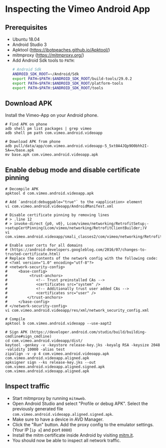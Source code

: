 # Inspecting the Vimeo Android App

## Prerequisites

* Ubuntu 18.04
* Android Studio 3
* Apktool (https://ibotpeaches.github.io/Apktool/)
* mitmproxy (https://mitmproxy.org/)
* Add Android Sdk tools to `PATH`:
  ```bash
  # Android Sdk
  ANDROID_SDK_ROOT=~/Android/Sdk
  export PATH=$PATH:$ANDROID_SDK_ROOT/build-tools/29.0.2
  export PATH=$PATH:$ANDROID_SDK_ROOT/platform-tools
  export PATH=$PATH:$ANDROID_SDK_ROOT/tools
  ```

## Download APK

Install the Vimeo-App on your Android phone.

```
# Find APK on phone
adb shell pm list packages | grep vimeo
adb shell pm path com.vimeo.android.videoapp

# Download APK from phone
adb pull/data/app/com.vimeo.android.videoapp-5_5xt0A4JQp9O0bhh2I-5A==/base.apk
mv base.apk com.vimeo.android.videoapp.apk
```

## Enable debug mode and disable certificate pinning

```
# Decompile APK
apktool d com.vimeo.android.videoapp.apk

# Add `android:debuggable="true"` to the <application> element
vi com.vimeo.android.videoapp/AndroidManifest.xml

# Disable certificate pinning by removing lines
# > .line 12
# > invoke-direct {p0, v0}, Lcom/vimeo/networking/RetrofitSetup;->setupCertPinning(Lcom/vimeo/networking/RetrofitClientBuilder;)V
vi com.vimeo.android.videoapp/smali_classes2/com/vimeo/networking/RetrofitSetup.smali

# Enable user certs for all domains
# (https://android-developers.googleblog.com/2016/07/changes-to-trusted-certificate.html)
# Replace the contents of the network config with the following code:
# <?xml version="1.0" encoding="utf-8"?>
# <network-security-config>  
#     <base-config>  
#          <trust-anchors>  
#             <!-- Trust preinstalled CAs -->  
#             <certificates src="system" />  
#             <!-- Additionally trust user added CAs -->  
#             <certificates src="user" />  
#         </trust-anchors>  
#     </base-config>  
# </network-security-config>
vi com.vimeo.android.videoapp/res/xml/network_security_config.xml

# Compile
apktool b com.vimeo.android.videoapp --use-aapt2

# Sign APK (https://developer.android.com/studio/build/building-cmdline#sign_cmdline)
cd com.vimeo.android.videoapp/dist/
keytool -genkey -v -keystore release-key.jks -keyalg RSA -keysize 2048 -validity 10000 -alias test
zipalign -v -p 4 com.vimeo.android.videoapp.apk com.vimeo.android.videoapp.aligned.apk
apksigner sign --ks release-key.jks --out com.vimeo.android.videoapp.aligned.signed.apk com.vimeo.android.videoapp.aligned.apk
```

## Inspect traffic

* Start mitmproxy by running `mitmweb`.
* Open Android Studio and select "Profile or debug APK".
  Select the previously generated file `com.vimeo.android.videoapp.aligned.signed.apk`.
* Make sure to have a device in AVD Manager.
* Click the "Run" button. Add the proxy config to the emulator settings.
  (Your IP [`ip a`] and port `8080`)
* Install the mitm certificate inside Android by visiting [mitm.it](mitm.it).
* You should now be able to inspect all network traffic.
